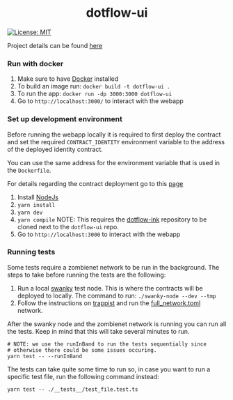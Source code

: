 <h1 align="center">dotflow-ui</h1>

[![License: MIT](https://img.shields.io/badge/License-MIT-yellow.svg)](https://opensource.org/licenses/MIT)

Project details can be found [here](https://github.com/TheDotflow/dotflow-ink#readme)

### Run with docker

1. Make sure to have [Docker](https://docs.docker.com/get-docker/) installed
2. To build an image run: `docker build -t dotflow-ui .`
3. To run the app: `docker run -dp 3000:3000 dotflow-ui`
4. Go to `http://localhost:3000/` to interact with the webapp

### Set up development environment

Before running the webapp locally it is required to first deploy the contract and set the required `CONTRACT_IDENTITY` environment variable to the address of the deployed identity contract.

You can use the same address for the environment variable that is used in the `Dockerfile`.

For details regarding the contract deployment go to this [page](https://github.com/TheDotflow/dotflow-ink#deployment)

1.  Install [NodeJs](https://nodejs.org/en/download)
2.  `yarn install`
3.  `yarn dev`
4. `yarn compile` NOTE: This requires the [dotflow-ink](https://github.com/TheDotflow/dotflow-ink) repository to be cloned next to the `dotflow-ui` repo.
5.  Go to `http://localhost:3000` to interact with the webapp

### Running tests

Some tests require a zombienet network to be run in the background. The steps to take before running the tests are the following:

1. Run a local [swanky](https://github.com/AstarNetwork/swanky-node) test node. This is where the contracts will be deployed to locally. The command to run: `./swanky-node --dev --tmp`
2. Follow the instructions on [trappist](https://github.com/paritytech/trappist) and run the [full_network.toml](https://github.com/paritytech/trappist/blob/main/zombienet/full_network.toml) network.

After the swanky node and the zombienet network is running you can run all the tests. Keep in mind that this will take several minutes to run.

```
# NOTE: we use the runInBand to run the tests sequentially since 
# otherwise there could be some issues occuring.
yarn test -- --runInBand
```

The tests can take quite some time to run so, in case you want to run a specific test file, run the following command instead:

```
yarn test -- ./__tests__/test_file.test.ts
```
